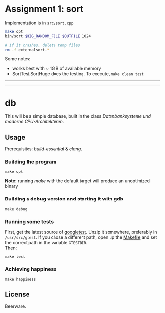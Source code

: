 # Assignment 1: sort

Implementation is in `src/sort.cpp`

```bash
make opt
bin/sort $BIG_RANDOM_FILE $OUTFILE 1024

# if it crashes, delete temp files
rm -f externalsort-*
```

Some notes:

- works best with ~ 1GiB of available memory
- SortTest.SortHuge does the testing. To execute, `make clean test`


---

---

# db

This will be a simple database, built in the class _Datenbanksysteme und moderne CPU-Architekturen_.

## Usage

Prerequisites: _build-essential_ & _clang_.

### Building the program

    make opt

**Note:** running _make_ with the default target will produce an unoptimized binary

### Building a debug version and starting it with gdb

    make debug

### Running some tests

First, get the latest source of [googletest][gtest]. Unzip it somewhere, preferably in `/usr/src/gtest`. If you chose a different path, open up the [Makefile][makefile] and set the correct path in the variable `GTESTDIR`.  
Then:

    make test

[gtest]: https://code.google.com/p/googletest/downloads/list
[makefile]: https://bitbucket.org/cfstras/db/src/master/Makefile

### Achieving happiness

    make happiness

## License

Beerware.
